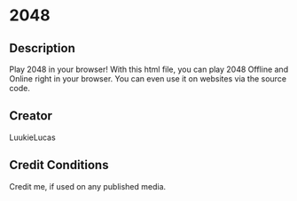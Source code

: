 # 2048

## Description
Play 2048 in your browser!
With this html file, you can play 2048 Offline and Online right in your browser.
You can even use it on websites via the source code.

## Creator
LuukieLucas

## Credit Conditions
Credit me, if used on any published media.
